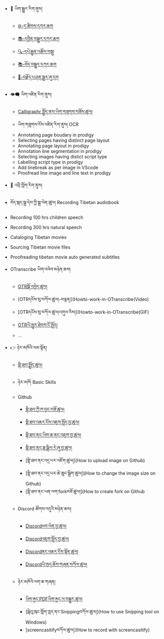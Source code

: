 - 🔁 ཡིག་སྒྱུར་རིག་ནུས།
  - [🌐-དྲ་ཚིགས་དཀར་ཆག](mt/webpage-catalog.md)
  - [📚-དབྱིན་བསྒྱུར་དཀར་ཆག](mt/boen-catalog.md)
  - [🔍-དཔེ་རྒྱུན་འཚོལ་བསྡུ།](mt/bo-versions.md)
  - [📚-བོད་བསྒྱུར་དཀར་ཆག](mt/enbo-catalog.md)
  - [🔗-བརྗོད་པ་ཤན་སྦྱར་ཞུ་དག](mt/proofreading-alignment.md)

- 👁️‍🗨️ ཡིག་འཛིན་རིག་ནུས།
  - [Calligraphr སྤྱོད་ནས་ཡིག་གཟུགས་བཟོས་ཚུལ།](ocr/new-font-with-calligraphr.md)
  - ཡིག་གཟུགས་ངོས་འཛིན་རིག་ནུས། OCR
  - Annotating page boudary in prodigy
  - Selecting pages having distinct page layout
  - Annotating page layout in prodigy
  - Annotation line segmentation in prodigy
  - Selecting images having distict script type
  - Labelling script type in prodigy
  - Add linebreak as per image in VScode
  - Proofread line image and line text in prodigy
  
- 💬 འབྲི་ཀློག་རིག་ནུས།
 - བོད་སྐད་སྒྲ་དེབ་ཀྱི་སྒྲ་ལེན་ཚུལ། Recording Tibetan audiobook
  - Recording 100 hrs children speech
  - Recording 300 hrs natural speech
  - Cataloging Tibetan movies
  - Sourcing Tibetan movie files
  - Proofreading tibetan movie auto generated subtitles

- OTranscribe ཡིག་འབེབ་མཉེན་ཆས།
    - [OTRསྒོ་འབྱེད་ཚུལ།](Howto-open-OTranscribe)
    - [OTRདངོས་སུ་བཀོལ་ཚུལ།-བརྙན།](Howto-work-in-OTranscribe(Video)
    - [OTRདངོས་སུ་བཀོལ་ཚུལ།འགུལ་རིས།](Howto-work-in-OTranscribe(GIF)
    - [OTRཡི་མྱུར་ཐེབས་ངོ་སྤྲོད།](Shortcut-keys-in-OTranscribe)
  - ...
- 👉 ཉེར་མཁོའི་ལམ་སྟོན།
  - [གྷི་ཐབ་སྤྱོད་ཚུལ།](howto/create-github-account.md)
  - ཉེར་མཁོ། Basic Skills
   - Github
     - [གྷི་ཐབ་ཀྱི་ཁ་བྱང་བཟོ་ཚུལ།](howto/create-github-account.md)
     - [གྷི་ཐབ་འཆར་ངོས་འཇུག་སྤྲོད་བྱ་ཚུལ།](howto/install-github-desktop.md)
     - [གྷི་ཐབ་ནང་ཡིག་ཆ་ནང་འཇུག་བྱ་ཚུལ།](howto/upload-file-github.md)
     - [གྷི་ཐབ་ནང་ཟླ་སྒྲིལ་རེ་ཞུ་བྱ་ཚུལ།](howto/create-pull-request-github.md)
     - [གྷི་ཐབ་ནང་འདྲ་པར་འཇོག་ཚུལ།](How to upload image on Github)
     - [གྷི་ཐབ་ནང་འདྲ་པར་ཆེ་ཆུང་སྒྲིག་ཚུལ།](How to change the image size on Github)
     - [གྷི་ཐབ་ནང་ཡན་ལག་forkབཟོ་ཚུལ།](How to create fork on Github

  - Discord ཚོགས་འདུའི་མཉེན་ཆས།
     - [Discordཕབ་ལེན་བྱ་ཚུལ།](howto/download-discord.md)
     - [Discordའཇུག་སྤྲོད་བྱ་ཚུལ།](Howto/install-Discord)
     - [Discordནང་འཆར་ངོས་སྟོན་ཚུལ།](howto/share-screen-discord.md)
     - [Discordཡི་ཁྱད་ཆོས་གཞན་བཀོལ་ཚུལ།](Howto-use-different-functionality)

  - ཉེར་མཁོའི་ལག་ཆ་གཞན།
    - [ཡིག་རྐྱང་PDFཡིག་རྐྱང་ལ་བསྒྱུར་ཚུལ།]()
    - [སྒེའུ་ཁུང་གློག་ཀླད་ནང་Snippingབཀོལ་ཚུལ།](How to use Snipping tool on Windows)
    - [screencasitifyབཀོལ་ཚུལ།](How to record with screencasitify)

